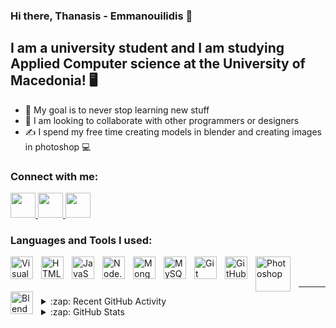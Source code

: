 ### Hi there, Thanasis - Emmanouilidis 👋

## I am a university student and I am studying Applied Computer science at the University of Macedonia! 🖥️

- 🥅 My goal is to never stop learning new stuff
- 🤝 I am looking to collaborate with other programmers or designers
- ✍️ I spend my free time creating models in blender and creating images in photoshop 💻

### Connect with me:

<a href= https://twitter.com/thanasis1000000/> <img width ='40px' src ='https://www.pngkey.com/png/full/2-27646_twitter-logo-png-transparent-background-logo-twitter-png.png'> </a>
<a href= https://www.linkedin.com/in/thanasis-emmanouilidis-7b6139223//> <img width ='40px' src ='https://upload.wikimedia.org/wikipedia/commons/c/ca/LinkedIn_logo_initials.png'> </a>
<a href= https://github.com/withan46/> <img width ='40px' src ='https://github.githubassets.com/images/modules/logos_page/Octocat.png'> </a>

<!-- <a href= https://www.facebook.com/profile.php?id=100052973121618/> <img width ='40px' src='https://image.similarpng.com/very-thumbnail/2020/04/Popular-facebook-Logo-png.png'> </a>
<a href= https://www.instagram.com/than_emman_//> <img width ='40px' src='https://upload.wikimedia.org/wikipedia/commons/thumb/e/e7/Instagram_logo_2016.svg/768px-Instagram_logo_2016.svg.png'> </a> -->

### Languages and Tools I used:

<img align="left" alt="Visual Studio Code" width="36px" src="https://cdn.jsdelivr.net/gh/devicons/devicon/icons/vscode/vscode-original.svg" style="padding-right:10px;" />
<img align="left" alt="HTML5" width="36px" src="https://cdn.jsdelivr.net/gh/devicons/devicon/icons/html5/html5-original.svg" style="padding-right:10px;" />
<img align="left" alt="JavaScript" width="36px" src="https://cdn.jsdelivr.net/gh/devicons/devicon/icons/javascript/javascript-original.svg" style="padding-right:10px;" />
<img align="left" alt="Node.js" width="36px" src="https://cdn.jsdelivr.net/gh/devicons/devicon/icons/nodejs/nodejs-original.svg" style="padding-right:10px;" />
<img align="left" alt="MongoDB" width="36px" src="https://cdn.jsdelivr.net/gh/devicons/devicon/icons/mongodb/mongodb-original.svg" style="padding-right:10px;" />
<img align="left" alt="MySQL" width="36px" src="https://cdn.jsdelivr.net/gh/devicons/devicon/icons/mysql/mysql-original.svg" style="padding-right:10px;" />
<img align="left" alt="Git" width="36px" src="https://cdn.jsdelivr.net/gh/devicons/devicon/icons/git/git-original.svg" style="padding-right:10px;" />
<img align="left" alt="GitHub" width="36px" src="https://user-images.githubusercontent.com/3369400/139448065-39a229ba-4b06-434b-bc67-616e2ed80c8f.png" style="padding-right:10px;" />
<img align="left" alt="Photoshop" width="56px" src="https://logosmarcas.net/wp-content/uploads/2020/11/Adobe-Photoshop-Logo-2019-2020.jpg" style="padding-right:10px;" />
<img align="left" alt="Blender" width="36px" src="https://pngset.com/images/blender-logo-design-that-i-created-blender-logo-no-background-text-graphics-art-symbol-transparent-png-2665312.png" style="padding-right:10px;" />

<br />
<br />

---

<details>
  <summary>:zap: Recent GitHub Activity</summary>
  
<!--START_SECTION:activity-->
1. An update is expected.....
<!--END_SECTION:activity-->

</details>

<details>
  <summary>:zap: GitHub Stats</summary>

  <img align="left" alt="codeSTACKr's GitHub Stats" src="https://github-readme-stats.vercel.app/api?username=withan46&show_icons=true&hide_border=false&title_color=ff652f&icon_color=FFE400&bg_color=09131B&text_color=ffffff&border_color=0c1a25" />

</details>
